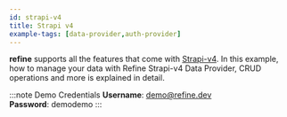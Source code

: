 ```yaml
---
id: strapi-v4
title: Strapi v4
example-tags: [data-provider,auth-provider]
---
```


**refine** supports all the features that come with [Strapi-v4](https://docs.strapi.io/developer-docs/latest/getting-started/introduction.html). In this example, how to manage your data with Refine Strapi-v4 Data Provider, CRUD operations and more is explained in detail.

:::note Demo Credentials
**Username**: demo@refine.dev  
**Password**: demodemo
:::

<CodeSandboxExample path="data-provider-strapi-v4" />
